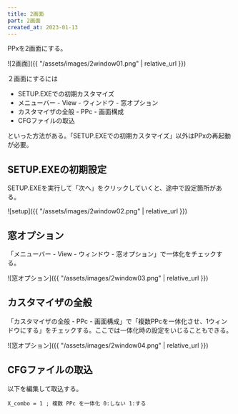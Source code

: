 ```yaml
---
title: 2画面
part: 2画面
created_at: 2023-01-13
---
```


PPxを2画面にする。

![2画面]({{ "/assets/images/2window01.png" | relative_url }})

２画面にするには

- SETUP.EXEでの初期カスタマイズ
- メニューバー - View - ウィンドウ - 窓オプション
- カスタマイザの全般 - PPc - 画面構成
- CFGファイルの取込

といった方法がある。「SETUP.EXEでの初期カスタマイズ」以外はPPxの再起動が必要。

## SETUP.EXEの初期設定

SETUP.EXEを実行して「次へ」をクリックしていくと、途中で設定箇所がある。

![setup]({{ "/assets/images/2window02.png" | relative_url }})

## 窓オプション

「メニューバー - View - ウィンドウ - 窓オプション」で一体化をチェックする。

![窓オプション]({{ "/assets/images/2window03.png" | relative_url }})

## カスタマイザの全般

「カスタマイザの全般 - PPc - 画面構成」で「複数PPcを一体化させ、1ウィンドウにする」をチェックする。ここでは一体化時の設定をいじることもできる。

![窓オプション]({{ "/assets/images/2window04.png" | relative_url }})

## CFGファイルの取込

以下を編集して取込する。

```text
X_combo = 1 ; 複数 PPc を一体化 0:しない 1:する
```
